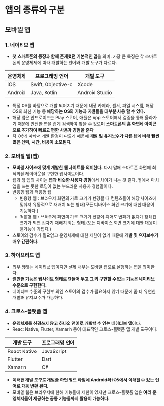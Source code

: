 # 앱의 종류와 구분

## 모바일 앱

### 1. 네이티브 앱

- **첫 스마트폰의 등장과 함께 존재했던 기본적인 앱**을 의미. 가장 큰 특징은 각 스마트폰의 운영체제에 따라 개발하는 언어와 개발 도구가 다르다.

| 운영체제 | 프로그래밍 언어    | 개발 도구      |
| -------- | ------------------ | -------------- |
| iOS      | Swift, Objective-c | Xcode          |
| Android  | Java, Kotlin       | Android Studio |

- 특정 OS를 바탕으로 개발 되어지기 때문에 내장 카메라, 센서, 파일 시스템, 해당 OS의 최신 기능 등 **해당하는 OS의 기능과 자원들을 대부분 사용 할 수 있다.**
- 해당 앱은 안드로이드는 Play 스토어, 애플은 App 스토어에서 검증을 통해 올라가기 때문에 안전한 앱을 쉽게 검색하여 찾을 수 있으며 **스마트폰의 홈 화면에 아이콘으로 추가하여 빠르고 편한 사용자 경험을 준다.**
- 각 OS에 따라서 개발 환경이 다르기 때문에 **개발 및 유지보수가 다른 앱에 비해 훨씬 많은 인력, 시간, 비용이 소모된다.**

### 2. 모바일 웹(앱)

- **모바일 사이즈에 맞게 개발한 웹 사이트를 의미한다.** 다시 말해 스마트폰 화면에 최적화된 레이아웃을 구현한 웹사이트이다.
- 웹과 웹 앱의 차이는 **앱과 비슷한 사용자 경험**에서 차이가 나는 것 같다. 웹에서 마치 앱을 쓰는 듯한 로딩이 없는 부드러운 사용자 경험말이다.
- 반응형 웹과 적응형 웹
  - 반응형 웹 : 브라우저 화면의 가로 크기가 변경될 때 컨텐츠들이 해당 사이즈에 맞춰져 유동적으로 재배치 되는 형태(모든 디바이스 화면 크기에 대한 대응이 가능하다.)
  - 적응형 웹 : 브라우저 화면의 가로 크기가 변경이 되어도 변화가 없다가 정해진 크기가 되면 갑자기 재배치 되는 형태.(모든 디바이스 화면 크기에 대한 대응이 불가능에 가깝다.)
- 스토어의 검수가 필요없고 운영체제에 대한 제한이 없기 때문에 **개발 및 유지보수가 매우 간편하다.**

### 3. 하이브리드 앱

- 외부 형태는 네이티브 앱이지만 실제 내부는 모바일 웹으로 실행하는 앱을 의미한다.
- **웬만한 기능은 웹사이트 형태로 만들어 두고 그 외 구현할 수 없는 기능은 네이티브 수준으로 구현한다.**
- 네이티브 수준의 구현부 외엔 스토어의 검수가 필요하지 않기 때문에 좀 더 유연한 개발과 유지보수가 가능하다.

### 4. 크로스-플랫폼 앱

- **운영체제를 신경쓰지 않고 하나의 언어로 개발할 수 있는 네이티브 앱**이다.
- React Native, Flutter, Xamarin 등이 대표적인 크로스-플랫폼 앱 개발 도구이다.

| 개발 도구    | 프로그래밍 언어 |
| ------------ | --------------- |
| React Native | JavaScript      |
| Flutter      | Dart            |
| Xamarin      | C#              |

- **이러한 개발 도구로 개발을 하면 빌드 타임에 Android와 iOS에서 이해할 수 있는 언어로 자동 변환 된다.**
- 모바일 웹은 브라우저에 한해 기능들에 제한이 있지만 크로스-플랫폼 앱은 **여러 운영체제들이 제공하는 공통 기능들까지 활용이 가능하다.**

